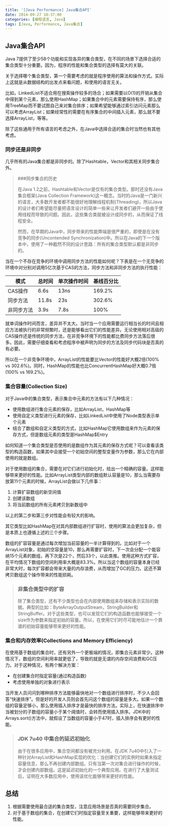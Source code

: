 ```yaml
---
title: '[Java Performance] Java集合API'
date: 2014-09-27 10:37:00
categories: [编程语言, Java]
tags: [Java, Performance, Java集合]
---
```


## Java集合API

Java 7提供了至少58个功能和实现各异的集合类型，在不同的场景下选择合适的集合类型十分重要。因为，程序的性能和集合类型的选择有莫大的关联。

关于选择哪个集合类型，第一个需要考虑的就是程序使用的算法和操作方式。实际上这就是从数据结构的出发点来看问题，和使用的语言无关。

比如，LinkedList不适合用在搜索操作较多的场合；如果需要以O(1)的开销从集合中得到某个元素，那么使用HashMap；如果集合中的元素需要保持有序，那么使用TreeMap而不要试图自己来对集合排序；如果希望能够通过索引访问元素那么可以考虑ArrayList；如果经常性的需要在有序集合的中间插入元素，那么就不要选择ArrayList，等等。

除了这些通用于所有语言的考虑之外，在Java中选择合适的集合时当然也有其他考虑。

<!-- More -->

### 同步还是非同步

几乎所有的Java集合都是非同步的。除了Hashtable，Vector和其相关同步集合外。

> ###同步集合的历史
> 
> 在Java 1.2之前，Hashtable和Vector是仅有的集合类型。那时还没有Java集合框架(Java Collection Framework)这一概念。当时的Java是一门新兴的语言，大多数开发者都不能很好地理解线程机制(Threading)，所以Java的设计者们希望能尽量把语言设计的简单一些来让开发者们避开一些由于使用线程而导致的问题。因此，这些集合类就被设计成同步的，从而保证了线程安全。
> 
> 然而，在早期的Java中，同步带来的性能弊端是很严重的，即使是在没有竞争的同步(Uncontended Synchronization)中。所以在Java的下一个版本中，使用了一种截然不同的设计思路：所有的集合类型默认都是非同步的。

当在一个不存在竞争的环境中调用同步方法的性能如何呢？下表是在一个无竞争的环境中对分别对调用5亿次基于CAS的方法，同步方法和非同步方法的执行性能：

|模式	|总时间	|单次操作时间	|基线百分比|
| --- | --- | --- | --- |
|CAS操作|	6.6s|	13ns|	169.2%|
|同步方法	|11.8s	|23s	|302.6%|
|非同步方法	|3.9s|	7.8s|	100%|

就单词操作时间而言，差异并不太大。当时当一个应用需要运行相当长的时间且相应方法被执行的非常频繁时，还是能够看出它们的性能差异。无论使用相对高级的CAS操作还是传统的同步方法，在非竞争环境下的性能都比费同步方法落后很多。因此，需要仔细查看和考虑程序中被声明为同步的方法及同步代码块是否真的有必要。

所以在一个非竞争环境中，ArrayList的性能要比Vector的性能好大概2倍(100% vs 302.6%)。同时，HashMap的性能也比ConcurrentHashMap好大概0.7倍(100% vs 169.2%)。

### 集合容量(Collection Size)

对于Java中的集合类型，表示集合中元素的方法有以下几种情况：

- 使用数组进行集合元素的保存，比如ArrayList，HashMap等
- 使用自定义类型进行元素的保存，比如LinkedList中使用了Node类型表示单个元素
- 结合了数组和自定义类型的方式，比如HashMap它使用数组来作为元素的保存方式，但是数组元素的类型是HashMap$Entry

如何知道一个集合类型是否使用的是数组作为其元素的保存方式呢？可以查看该类型的构造函数，如果其中会接受一个初始空间的整型变量作为参数，那么它在内部使用的就是数组。

对于使用数组的集合，需要在对它们进行初始化时，给出一个精确的容量。这样能够带来更好的性能。比如ArrayList类型内部的数组默认容量是10，那么当需要存放第11个元素的时候，ArrayList会做以下几件事：

1. 计算扩容数组的新空间值
2. 创建该数组
3. 将当前数组的所有元素拷贝到新数组中

以上的第二步和第三步对性能会有较大的影响。

其它类型比如HashMap在对其内部数组进行扩容时，使用的算法会更加复杂，但是本质上也遵循上述的三个步骤。

数组的扩容容量是通过每次增加当前容量的一半计算得到的。比如对于一个ArrayList对象，初始的空容量是10，那么再需要扩容时，下一次会分配一个能容纳15个元素的数组，再下次是22个，然后33个，以此类推。使用这种方式扩容，在平均情况下数组的空间利用率大概是83.3%。所以当这个数组的容量本身已经非常大时，每次扩容都会带来大量的内存浪费，从而增加了GC的压力。这还不算拷贝数组这个操作带来的性能损耗。

> ### 非集合类型中的扩容
> 
> 除了集合类型，还有不少类型也会在内部使用数组来存储和表示实际的数据。典型的比如：ByteArrayOutputStream，StringBuilder和StringBuffer。对于这些类型，也可以发现它们的构造函数也能够接受一个size作为参数来指定初始的容量。所以，在使用它们时尽可能地估计一个靠谱的初始容量能够带来更好的性能。

### 集合和内存效率(Collections and Memory Efficiency)

在使用基于数组的集合时，还有另外一个更极端的情况，即集合元素非常少。这种情况下，数组的空间利用率就更低了，导致的就是无谓的内存空间浪费和GC压力。对于这种情况，有两个解决方案：

- 在创建集合时指定容量(通过构造函数)
- 考虑使用单独的对象进行表示

当开发人员问问到哪种排序方法能够最快地对一个数组进行排序时，不少人会回答“快速排序”。但是好的开发人员则会首先问这个数组的容量是多大。如果一个数组的容量足够小，那么使用插入排序才是最快的排序方法。实际上，在快速排序中当被划分的子数组的容量小于某个阈值时，会转而使用插入排序。JDK中的Arrays.sort()方法中，就假设了当数组的容量小于47时，插入排序会有更好的性能。

> ### JDK 7u40 中集合的延迟初始化
> 
> 由于在很多应用中，集合空间都没有被充分利用。在JDK 7u40中引入了一种针对ArrayList和HashMap实现的优化：当创建它们的实例时如果未指定容量信息，那么不再创建内部数组。只有当第一次对集合进行操作的时候，才会创建内部数组。这是延迟初始化的一个典型应用。在进行了大量测试后，证明在大多数应用中，使用该优化能够带来更好的性能。

## 总结

1. 根据需要使用最合适的集合类型，注意应用场景是否真的需要同步集合。
2. 对于基于数组的集合，在创建它们时指定容量至关重要，这样能够带来更好的性能。
